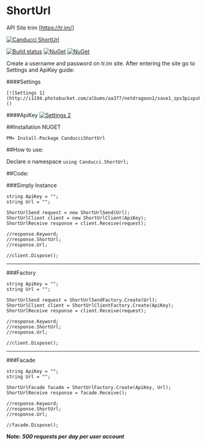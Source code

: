 # ShortUrl

API Site trim [https://tr.im/]

[![Canducci ShortUrl](http://i1194.photobucket.com/albums/aa377/netdragoon1/1449629657_Location%20HTTP_zpsec7muau0.png)](https://packagist.org/packages/canducci/zipcode)

[![Build status](https://ci.appveyor.com/api/projects/status/3q0thmhimm3tx6g5?svg=true)](https://ci.appveyor.com/project/netdragoon/shorturl)
[![NuGet](https://img.shields.io/nuget/dt/CanducciShortUrl.svg?style=plastic)](https://www.nuget.org/packages/CanducciShortUrl/)
[![NuGet](https://img.shields.io/nuget/v/CanducciShortUrl.svg?style=plastic)](https://www.nuget.org/packages/CanducciShortUrl/)


Create a username and password on tr.im site. After entering the site go to Settings and ApiKey guide:

####Settings

	[![Settings 1](http://i1194.photobucket.com/albums/aa377/netdragoon1/save1_zps3pixpshc.png)]()

####ApiKey
	[![Settings 2](http://i1194.photobucket.com/albums/aa377/netdragoon1/save2_zpszehapgew.png)]()
	

##Installation NUGET


```Csharp
PM> Install-Package CanducciShortUrl

```

##How to use:

Declare o namespace `using Canducci.ShortUrl;` 


##Code:

###Simply Instance

```Csharp
string ApiKey = "";
string Url = "";

ShortUrlSend request = new ShortUrlSend(Url);
ShortUrlClient client = new ShortUrlClient(ApiKey);
ShortUrlReceive response = client.Receive(request);

//response.Keyword;
//response.ShortUrl;
//response.Url;

//client.Dispose();
```
___

###Factory

```Csharp
string ApiKey = "";
string Url = "";

ShortUrlSend request = ShortUrlSendFactory.Create(Url);            
ShortUrlClient client = ShortUrlClientFactory.Create(ApiKey);            
ShortUrlReceive response = client.Receive(request);

//response.Keyword;
//response.ShortUrl;
//response.Url;

//client.Dispose();
```
___

###Facade

```
string ApiKey = "";
string Url = "";

ShortUrlFacade facade = ShortUrlFactory.Create(ApiKey, Url);
ShortUrlReceive response = facade.Receive();

//response.Keyword;
//response.ShortUrl;
//response.Url;

//facade.Dispose();
```

__Note:__ ___500 requests per day per user account___